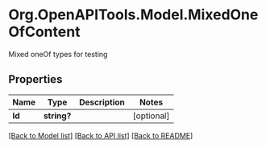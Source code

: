 # Org.OpenAPITools.Model.MixedOneOfContent
Mixed oneOf types for testing

## Properties

Name | Type | Description | Notes
------------ | ------------- | ------------- | -------------
**Id** | **string?** |  | [optional] 

[[Back to Model list]](../README.md#documentation-for-models) [[Back to API list]](../README.md#documentation-for-api-endpoints) [[Back to README]](../README.md)

